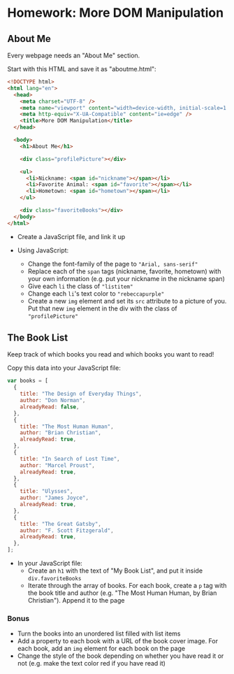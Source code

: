 # Homework: More DOM Manipulation

## About Me

Every webpage needs an "About Me" section.

Start with this HTML and save it as "aboutme.html":

```html
<!DOCTYPE html>
<html lang="en">
  <head>
    <meta charset="UTF-8" />
    <meta name="viewport" content="width=device-width, initial-scale=1.0" />
    <meta http-equiv="X-UA-Compatible" content="ie=edge" />
    <title>More DOM Manipulation</title>
  </head>

  <body>
    <h1>About Me</h1>

    <div class="profilePicture"></div>

    <ul>
      <li>Nickname: <span id="nickname"></span></li>
      <li>Favorite Animal: <span id="favorite"></span></li>
      <li>Hometown: <span id="hometown"></span></li>
    </ul>

    <div class="favoriteBooks"></div>
  </body>
</html>
```

- Create a JavaScript file, and link it up
- Using JavaScript:

  - Change the font-family of the page to `"Arial, sans-serif"`
  - Replace each of the `span` tags (nickname, favorite, hometown) with your own information (e.g. put your nickname in the nickname span)
  - Give each `li` the class of `"listitem"`
  - Change each `li`'s text color to `"rebeccapurple"`
  - Create a new `img` element and set its `src` attribute to a picture of you. Put that new `img` element in the div with the class of `"profilePicture"`

## The Book List

Keep track of which books you read and which books you want to read!

Copy this data into your JavaScript file:

```js
var books = [
  {
    title: "The Design of Everyday Things",
    author: "Don Norman",
    alreadyRead: false,
  },
  {
    title: "The Most Human Human",
    author: "Brian Christian",
    alreadyRead: true,
  },
  {
    title: "In Search of Lost Time",
    author: "Marcel Proust",
    alreadyRead: true,
  },
  {
    title: "Ulysses",
    author: "James Joyce",
    alreadyRead: true,
  },
  {
    title: "The Great Gatsby",
    author: "F. Scott Fitzgerald",
    alreadyRead: true,
  },
];
```

- In your JavaScript file:
  - Create an `h1` with the text of "My Book List", and put it inside `div.favoriteBooks`
  - Iterate through the array of books. For each book, create a `p` tag with the book title and author (e.g. "The Most Human Human, by Brian Christian"). Append it to the page

### Bonus

- Turn the books into an unordered list filled with list items
- Add a property to each book with a URL of the book cover image. For each book, add an `img` element for each book on the page
- Change the style of the book depending on whether you have read it or not (e.g. make the text color red if you have read it)
